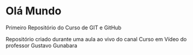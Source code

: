 # Olá Mundo
 Primeiro Repositório do Curso de GIT e GitHub 

Repositório criado durante uma aula ao vivo do canal Curso em Vídeo do professor Gustavo Gunabara